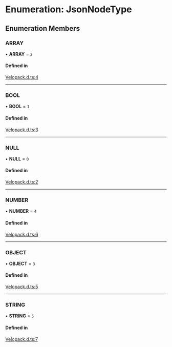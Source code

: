 # Enumeration: JsonNodeType

## Enumeration Members

### ARRAY

• **ARRAY** = ``2``

#### Defined in

[Velopack.d.ts:4](https://github.com/velopack/velopack.fusion/blob/b92fa93/for-js/Velopack.d.ts#L4)

___

### BOOL

• **BOOL** = ``1``

#### Defined in

[Velopack.d.ts:3](https://github.com/velopack/velopack.fusion/blob/b92fa93/for-js/Velopack.d.ts#L3)

___

### NULL

• **NULL** = ``0``

#### Defined in

[Velopack.d.ts:2](https://github.com/velopack/velopack.fusion/blob/b92fa93/for-js/Velopack.d.ts#L2)

___

### NUMBER

• **NUMBER** = ``4``

#### Defined in

[Velopack.d.ts:6](https://github.com/velopack/velopack.fusion/blob/b92fa93/for-js/Velopack.d.ts#L6)

___

### OBJECT

• **OBJECT** = ``3``

#### Defined in

[Velopack.d.ts:5](https://github.com/velopack/velopack.fusion/blob/b92fa93/for-js/Velopack.d.ts#L5)

___

### STRING

• **STRING** = ``5``

#### Defined in

[Velopack.d.ts:7](https://github.com/velopack/velopack.fusion/blob/b92fa93/for-js/Velopack.d.ts#L7)
